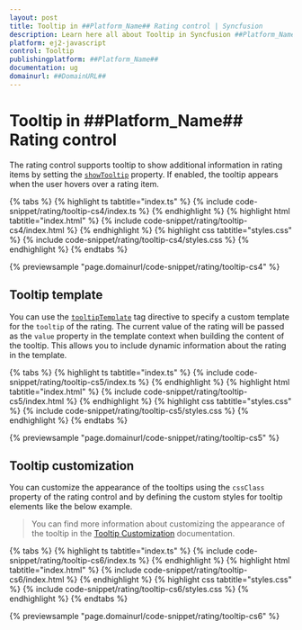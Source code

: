 ```yaml
---
layout: post
title: Tooltip in ##Platform_Name## Rating control | Syncfusion
description: Learn here all about Tooltip in Syncfusion ##Platform_Name## Rating control of Syncfusion Essential JS 2 and more.
platform: ej2-javascript
control: Tooltip 
publishingplatform: ##Platform_Name##
documentation: ug
domainurl: ##DomainURL##
---
```


# Tooltip in ##Platform_Name## Rating control

The rating control supports tooltip to show additional information in rating items by setting the [`showTooltip`](../api/rating/#showtooltip) property. If enabled, the tooltip appears when the user hovers over a rating item.

{% tabs %}
{% highlight ts tabtitle="index.ts" %}
{% include code-snippet/rating/tooltip-cs4/index.ts %}
{% endhighlight %}
{% highlight html tabtitle="index.html" %}
{% include code-snippet/rating/tooltip-cs4/index.html %}
{% endhighlight %}
{% highlight css tabtitle="styles.css" %}
{% include code-snippet/rating/tooltip-cs4/styles.css %}
{% endhighlight %}
{% endtabs %}
          
{% previewsample "page.domainurl/code-snippet/rating/tooltip-cs4" %}

## Tooltip template

You can use the [`tooltipTemplate`](../api/rating/#tooltiptemplate) tag directive to specify a custom template for the `tooltip` of the rating. The current value of the rating will be passed as the `value` property in the template context when building the content of the tooltip. This allows you to include dynamic information about the rating in the template.

{% tabs %}
{% highlight ts tabtitle="index.ts" %}
{% include code-snippet/rating/tooltip-cs5/index.ts %}
{% endhighlight %}
{% highlight html tabtitle="index.html" %}
{% include code-snippet/rating/tooltip-cs5/index.html %}
{% endhighlight %}
{% highlight css tabtitle="styles.css" %}
{% include code-snippet/rating/tooltip-cs5/styles.css %}
{% endhighlight %}
{% endtabs %}
          
{% previewsample "page.domainurl/code-snippet/rating/tooltip-cs5" %}

## Tooltip customization

You can customize the appearance of the tooltips using the `cssClass` property of the rating control and by defining the custom styles for tooltip elements like the below example.

> You can find more information about customizing the appearance of the tooltip in the [Tooltip Customization](https://ej2.syncfusion.com/documentation/tooltip/style) documentation.

{% tabs %}
{% highlight ts tabtitle="index.ts" %}
{% include code-snippet/rating/tooltip-cs6/index.ts %}
{% endhighlight %}
{% highlight html tabtitle="index.html" %}
{% include code-snippet/rating/tooltip-cs6/index.html %}
{% endhighlight %}
{% highlight css tabtitle="styles.css" %}
{% include code-snippet/rating/tooltip-cs6/styles.css %}
{% endhighlight %}
{% endtabs %}
          
{% previewsample "page.domainurl/code-snippet/rating/tooltip-cs6" %}
